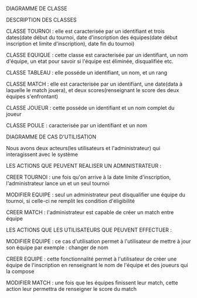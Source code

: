 DIAGRAMME DE CLASSE

DESCRIPTION DES  CLASSES

CLASSE TOURNOI : elle est caracterisée par un identifiant et trois dates(date début du tournoi, date d'inscription des équipes(date début inscription et limite d'inscription), date fin du tournoi)

CLASSE EQUIQUE : cette classe est caracterisée par un identifiant, un nom d'équipe, un etat pour savoir si l'équipe est éliminée, disqualifiée etc.

CLASSE TABLEAU : elle posséde un identifiant, un nom, et un rang

CLASSE MATCH : elle est caracterisée par un identifiant, une date(data à laquelle le match jouera), et deux scores(renseignant le score des deux équipes s'enfrontant)

CLASSE JOUEUR : cette posséde un identifiant et un nom complet du  joueur

CLASSE POULE : caracterisée par un identifiant et un nom


DIAGRAMME DE CAS D'UTILISATION

Nous avons deux acteurs(les utilisateurs et l'administrateur) qui interagissent avec le système 

LES ACTIONS QUE PEUVENT REALISER UN ADMINISTRATEUR :

CREER TOURNOI : une fois qu'on arrive à la date limite d'inscription, l'administrateur lance un et un seul tournoi

MODIFIER EQUIPE : seul un administrateur peut disqualifier une équipe du tournoi, si celle-ci ne remplit les condition  d'éligibilité

CREER MATCH : l'administrateur est capable de créer un match entre équipe

LES ACTIONS QUE LES UTILISATEURS QUE PEUVENT  EFFECTUER :

MODIFIER EQUIPE : ce cas d'utilisation permet à l'utilisateur de mettre à jour son équipe par exemple  : changer de nom

CREER EQUIPE : cette fonctionnalité permet à l'utilisateur de créer une équipe de  l'inscription en renseignant le nom 
de l'équipe et des joueurs qui la compose

MODIFIER MATCH  : une fois que les équipes finissent leur match, cette action leur permettra de renseigner le  score du match
